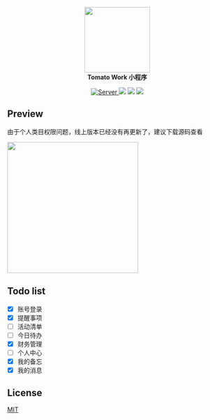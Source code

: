 <p align="center">
  <img src="https://raw.githubusercontent.com/xjh22222228/tomato-work/master/public/poster.png" width="150" />
  <br />
  <b>Tomato Work 小程序</b>
  <p align="center">
    <a href="https://github.com/xjh22222228/tomato-work">
      <img alt="Server" src="https://img.shields.io/static/v1.svg?label=&message=WEB&style=flat-square&color=e8883a">
    </a>
    <img src="https://img.shields.io/github/package-json/v/xjh22222228/tomato-work-weapp" />
    <img src="https://img.shields.io/github/license/xjh22222228/tomato-work-weapp" />
    <a href="https://hits.dwyl.com/xjh22222228/tomato-work-weapp">
      <img src="https://hits.dwyl.com/xjh22222228/tomato-work-weapp.svg" />
    </a>
  </p>
</p>

## Preview

由于个人类目权限问题，线上版本已经没有再更新了，建议下载源码查看

<img src="media/screenshot.png" width="300" />

## Todo list

- [x] 账号登录
- [x] 提醒事项
- [ ] 活动清单
- [ ] 今日待办
- [x] 财务管理
- [ ] 个人中心
- [x] 我的备忘
- [x] 我的消息

## License

[MIT](https://opensource.org/licenses/MIT)
